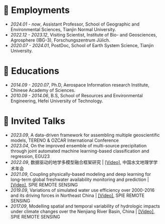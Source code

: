 
# 📖 Employments
- *2024.01 - now*, Assistant Professor, School of Geographic and Environmental Sciences, Tianjin Normal University. 
- *2022.12 - 2023.12*, Visiting Scientist, Institute of Bio- and Geosciences, Agrosphere (IBG-3), Forschungszentrum Jülich. 
- *2020.07 - 2024.01*, PostDoc, School of Earth System Science, Tianjin University. 

# 📖 Educations
- *2014.09 - 2020.07*, Ph.D, Aerospace Information research Institute, Chinese Academy of Sciences.
- *2010.09 - 2014.06*, B.S, School of Resources and Environmental Engineering, Hefei University of Technology.

# 💬 Invited Talks
- *2023.09*, A data-driven framework for assembling multiple geoscientific models, TERENO & OZCAR International Conference
- *2023.04*, On the improved ensemble of multi-source precipitation through joint automated machine learning-based classification and regression, EGU23
- *2022.09*, 数据驱动的地学多模型融合框架研究 \| [\[Video\]](https://www.koushare.com/video/videodetail/52410), 中国水文地理学学术年会
- *2021.09*, Coupling physically-based modeling and deep learning for long-term global freshwater availability monitoring and prediction \| [\[Video\]](https://doi.org/10.1117/12.2600200), SPIE REMOTE SENSING
- *2019.09*, Variations of simulated water use efficiency over 2000-2016 and its driving forces in Northeast China \| [\[Video\]](https://doi.org/10.1117/12.2533127), SPIE REMOTE SENSING
- *2017.09*, Modelling spatial and temporal variability of hydrologic impacts under climate changes over the Nenjiang River Basin, China \| [\[Video\]](https://doi.org/10.1117/12.2278357), SPIE REMOTE SENSING

